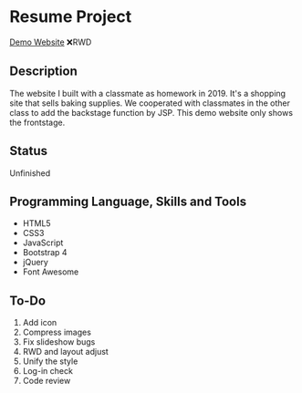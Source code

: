 # Resume Project
[Demo Website](https://kagari0803.github.io/baking-supplies-store-website/)
❌RWD

## Description
The website I built with a classmate as homework in 2019. It's a shopping site that sells baking supplies.
We cooperated with classmates in the other class to add the backstage function by JSP.
This demo website only shows the frontstage.

## Status
Unfinished

## Programming Language, Skills and Tools
* HTML5
* CSS3
* JavaScript
* Bootstrap 4
* jQuery
* Font Awesome

## To-Do
1. Add icon
2. Compress images
3. Fix slideshow bugs
4. RWD and layout adjust
5. Unify the style
6. Log-in check
7. Code review
